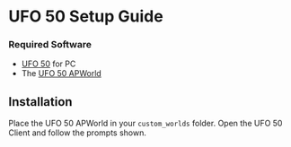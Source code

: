 # UFO 50 Setup Guide

### Required Software
- [UFO 50](https://store.steampowered.com/app/1147860/UFO_50/) for PC
- The [UFO 50 APWorld](https://github.com/UFO-50-Archipelago/Archipelago/releases)

## Installation
Place the UFO 50 APWorld in your `custom_worlds` folder.
Open the UFO 50 Client and follow the prompts shown.
